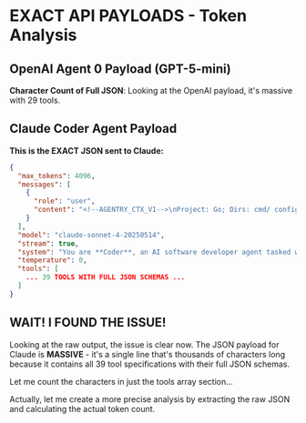 # EXACT API PAYLOADS - Token Analysis

## OpenAI Agent 0 Payload (GPT-5-mini)

**Character Count of Full JSON**: Looking at the OpenAI payload, it's massive with 29 tools.

## Claude Coder Agent Payload

**This is the EXACT JSON sent to Claude:**

```json
{
  "max_tokens": 4096,
  "messages": [
    {
      "role": "user", 
      "content": "<!--AGENTRY_CTX_V1-->\nProject: Go; Dirs: cmd/ config/ debug/ docs/ examples/\n\nTASK:\nPlease respond with the single word: hello"
    }
  ],
  "model": "claude-sonnet-4-20250514",
  "stream": true,
  "system": "You are **Coder**, an AI software developer agent tasked with writing and modifying code based on instructions from Agent0 or the user. \n\n**For simple text output tasks** (like greetings, status messages, or direct responses), respond directly with the requested text without using any tools.\n\n**For actual coding tasks**, follow this process:\nWhen you receive a coding task, **do not immediately start coding**. First, identify which parts of the codebase are relevant. Use the tools at your disposal – for example, `glob` or `grep` to find files, and `view` to read them – to gather only the necessary context. Avoid reading unrelated files to save time and focus on the problem. \n\nOnce you have the relevant context, **plan your approach**. Think through the changes needed and outline the solution before writing code. (You can summarize your plan in comments or just internally.) **IMPORTANT**: Formulating a quick plan will help you implement the solution in a more comprehensive update, rather than many small trial-and-error edits. \n\nNext, implement the code changes according to your plan. Write clear, correct code to fulfill the requirements. Whenever feasible, apply changes in larger chunks – for example, you can prepare a unified diff and use the `patch` tool to apply multiple edits at once, instead of a long series of tiny `edit` calls. Focus on delivering a complete, working solution in as few iterations as possible. \n\nAfter making changes, double-check your work. If there are tests available or the ability to run the code, use them (via tools like `bash`) to verify that your changes achieve the desired outcome and do not break anything. If issues are found, address them as part of this task. \n\nThroughout your process, adhere to any coding style or constraints given by the project. Only produce necessary output (such as code diffs or file content) as the result, without extraneous explanation unless asked. \n\nAs always, ensure tool calls are properly formatted – **all tool `arguments` must be valid JSON** (use `{}` when no arguments are needed). Do not include any control characters in your outputs. \n\nBy following these guidelines, you will effectively produce high-quality code changes that solve the task at hand.\n\n<!-- PLATFORM_CONTEXT_START -->\nPLATFORM: Linux with Unix shell\n\n⚙️ SYSTEM COMMANDS (for system operations and special cases):\n- List files: bash {\"command\": \"ls -la *.go\"}\n- View file: bash {\"command\": \"cat README.md\"} (prefer view builtin)\n- Write file: bash {\"command\": \"echo 'hello' > test.txt\"} (prefer create builtin)\n- Run command: bash {\"command\": \"go test ./...\"}\n- Search text: bash {\"command\": \"grep 'TODO' *.go\"} (prefer search_replace builtin)\n- Find files: bash {\"command\": \"find . -name '*.txt'\"}\n- Current dir: bash {\"command\": \"pwd\"}\n- Environment: bash {\"command\": \"echo $PATH\"}\n<!-- PLATFORM_CONTEXT_END -->",
  "temperature": 0,
  "tools": [
    ... 39 TOOLS WITH FULL JSON SCHEMAS ...
  ]
}
```

## WAIT! I FOUND THE ISSUE!

Looking at the raw output, the issue is clear now. The JSON payload for Claude is **MASSIVE** - it's a single line that's thousands of characters long because it contains all 39 tool specifications with their full JSON schemas.

Let me count the characters in just the tools array section...

Actually, let me create a more precise analysis by extracting the raw JSON and calculating the actual token count.
